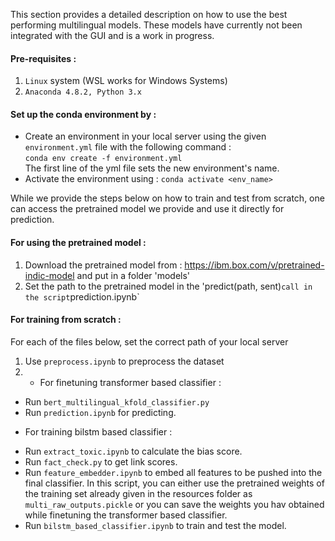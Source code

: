 This section provides a detailed description on how to use the best performing multilingual models. 
These models have currently not been integrated with the GUI and is a work in progress.

#### Pre-requisites :
1. `Linux` system (WSL works for Windows Systems)
2. `Anaconda 4.8.2, Python 3.x`

#### Set up the conda environment by :
-  Create an environment in your local server using the given `environment.yml` file with the following command :  
`conda env create -f environment.yml`  
The first line of the yml file sets the new environment's name.
-  Activate the environment using :
`conda activate <env_name>`

While we provide the steps below on how to train and test from scratch, one can access the pretrained model we provide and use it directly for prediction.

#### For using the pretrained model : 

1. Download the pretrained model from : https://ibm.box.com/v/pretrained-indic-model and put in a folder 'models'
2. Set the path to the pretrained model in the 'predict(path, sent)` call in the script `prediction.ipynb`

#### For training from scratch :
For each of the files below, set the correct path of your local server

1. Use `preprocess.ipynb` to preprocess the dataset
2. + For finetuning transformer based classifier :
- Run `bert_multilingual_kfold_classifier.py`
- Run `prediction.ipynb` for predicting.

+ For training bilstm based classifier :
- Run `extract_toxic.ipynb` to calculate the bias  score.
- Run `fact_check.py` to get link scores.
- Run `feature_embedder.ipynb` to embed all features to be pushed into the final classifier. In this script, you can either use the pretrained weights of the training set already given in the resources folder as `multi_raw_outputs.pickle` or you can save the weights you hav obtained while finetuning the transformer based classifier.
- Run `bilstm_based_classifier.ipynb` to train and test the model.



